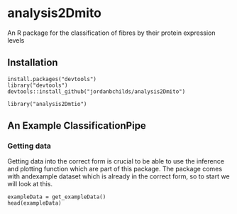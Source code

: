 # analysis2Dmito
An R package for the classification of fibres by their protein expression levels

## Installation
```{r}
install.packages("devtools")
library("devtools")
devtools::install_github("jordanbchilds/analysis2Dmito")

library("analysis2Dmtio")
```

## An Example ClassificationPipe

### Getting data
Getting data into the correct form is crucial to be able to use the inference and plotting function which are part of this package. The package comes with andexample dataset which is already in the correct form, so to start we will look at this. 
```{r echo=TRUE include=TRUE}
exampleData = get_exampleData()
head(exampleData)
```

